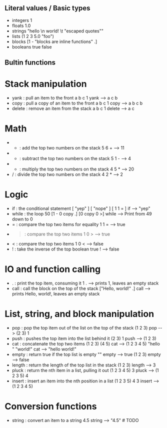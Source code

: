 Literal values / Basic types
----------------------------

- integers
    1
- floats
    1.0
- strings
    "hello \n world! \t \"escaped quotes\""
- lists
    (1 2 3 5.0 "foo")
- blocks
    [1 - "blocks are inline functions" .]
- booleans
    true false
 
Bultin functions
----------------

Stack manipulation
==================

- yank    : pull an item to the front
    a b c 1 yank --> a c b
- copy    : pull a copy of an item to the front
    a b c 1 copy --> a b c b
- delete  : remove an item from the stack
    a b c 1 delete --> a c

Math
====

- + : add the top two numbers on the stack
    5 6 + --> 11
- - : subtract the top two numbers on the stack
    5 1 - --> 4
- * : multiply the top two numbers on the stack
    4 5 * --> 20
- / : divide the top two numbers on the stack
    4 2 * --> 2

Logic
=====

- if : the conditional statement
    [ "yep" ] [ "nope" ] [ 1 1 = ] if --> "yep"
- while : the loop
    50 [1 - 0 copy .] [0 copy 0 >] while --> Print from 49 down to 0
- =  : compare the top two items for equality
    1 1 = --> true
- >  : compare the top two items
    1 0 > --> true
- <  : compare the top two items
    1 0 < --> false
- !  : take the inverse of the top boolean
    true ! --> false

IO and function calling
=======================

- . : print the top item, consuming it
    1 . --> prints 1, leaves an empty stack
- call : call the block on the top of the stack
    ["Hello, world!" .] call --> prints Hello, world!, leaves an empty stack

List, string, and block manipulation
====================================

- pop     : pop the top item out of the list on the top of the stack
    (1 2 3) pop --> (2 3) 1
- push    : pushes the top item into the list behind it
    (2 3) 1 push --> (1 2 3)
- cat     : concatenate the top two items
    (1 2 3) (4 5) cat --> (1 2 3 4 5)
    "hello " "world!" cat --> "hello world!"
- empty   : return true if the top list is empty
    "" empty --> true
    (1 2 3) empty --> false
- length  : return the length of the top list in the stack
    (1 2 3) length --> 3
- pluck   : return the nth item in a list, pulling it out
    (1 2 3 4 5) 3 pluck --> (1 2 3 5) 4
- insert  : insert an item into the nth position in a list
    (1 2 3 5) 4 3 insert --> (1 2 3 4 5)

Conversion functions
====================

- string  : convert an item to a string
    4.5 string --> "4.5" # TODO
